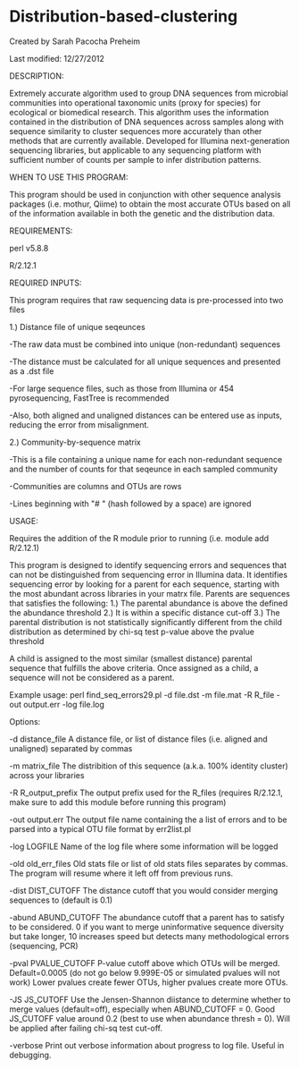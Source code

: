 Distribution-based-clustering
=============================
Created by Sarah Pacocha Preheim

Last modified: 12/27/2012

DESCRIPTION:

Extremely accurate algorithm used to group DNA sequences from microbial communities into operational taxonomic units (proxy for species) for ecological or biomedical research. This algorithm uses the information contained in the distribution of DNA sequences across samples along with sequence similarity to cluster sequences more accurately than other methods that are currently available. Developed for Illumina next-generation sequencing libraries, but applicable to any sequencing platform with sufficient number of counts per sample to infer distribution patterns. 

WHEN TO USE THIS PROGRAM:

This program should be used in conjunction with other sequence analysis packages (i.e. mothur, Qiime) to obtain the most accurate OTUs based on all of the information available in both the genetic and the distribution data.


REQUIREMENTS:

perl v5.8.8

R/2.12.1

REQUIRED INPUTS:

This program requires that raw sequencing data is pre-processed into two files

1.) Distance file of unique seqeunces

-The raw data must be combined into unique (non-redundant) sequences

-The distance must be calculated for all unique sequences and presented as a .dst file

-For large sequence files, such as those from Illumina or 454 pyrosequencing, FastTree is recommended

-Also, both aligned and unaligned distances can be entered use as inputs, reducing the error from misalignment.

2.) Community-by-sequence matrix

-This is a file containing a unique name for each non-redundant sequence and the number of counts for that seqeunce in each sampled community

-Communities are columns and OTUs are rows

-Lines beginning with "# " (hash followed by a space) are ignored


USAGE:

Requires the addition of the R module prior to running (i.e. module add R/2.12.1)

This program is designed to identify sequencing errors and sequences that can not be distinguished from sequencing error in Illumina data.
It identifies sequencing error by looking for a parent for each sequence, starting with the most abundant across libraries in your matrx file.
Parents are sequences that satisfies the following:
1.) The parental abundance is above the defined the abundance threshold
2.) It is within a specific distance cut-off
3.) The parental distribution is not statistically significantly different from the child distribution as determined by chi-sq test p-value above the pvalue threshold

A child is assigned to the most similar (smallest distance) parental sequence that fulfills the above criteria.
Once assigned as a child, a sequence will not be considered as a parent.

Example usage:
perl find_seq_errors29.pl -d file.dst -m file.mat -R R_file -out output.err -log file.log

Options:

-d distance_file          A distance file, or list of distance files (i.e. aligned and unaligned) separated by commas

-m matrix_file            The distribition of this sequence (a.k.a. 100% identity cluster) across your libraries

-R R_output_prefix        The output prefix used for the R_files (requires R/2.12.1, make sure to add this module before running this program)

-out output.err           The output file name containing the a list of errors and to be parsed into a typical OTU file format by err2list.pl

-log LOGFILE              Name of the log file where some information will be logged

-old old_err_files        Old stats file or list of old stats files separates by commas. The program will resume where it left off from previous runs.

-dist DIST_CUTOFF         The distance cutoff that you would consider merging sequences to (default is 0.1)

-abund ABUND_CUTOFF       The abundance cutoff that a parent has to satisfy to be considered. 0 if you want to merge uninformative sequence diversity but take longer, 10 increases speed but detects many methodological errors (sequencing, PCR)

-pval PVALUE_CUTOFF       P-value cutoff above which OTUs will be merged. Default=0.0005 (do not go below 9.999E-05 or simulated pvalues will not work) Lower pvalues create fewer OTUs, higher pvalues create more OTUs.

-JS JS_CUTOFF             Use the Jensen-Shannon diistance to determine whether to merge values (default=off), especially when ABUND_CUTOFF = 0. Good JS_CUTOFF value around 0.2 (best to use when abundance thresh = 0). Will be applied after failing chi-sq test cut-off.

-verbose                  Print out verbose information about progress to log file. Useful in debugging.
